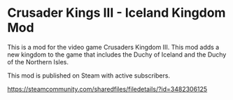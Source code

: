 # Crusader Kings III - Iceland Kingdom Mod

This is a mod for the video game Crusaders Kingdom III. This mod adds a new kingdom to the game that includes the Duchy of Iceland and the Duchy of the Northern Isles.

This mod is published on Steam with active subscribers. 

https://steamcommunity.com/sharedfiles/filedetails/?id=3482306125
